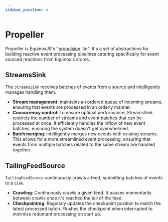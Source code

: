 ```yaml
---
sidebar_position: 4
---
```


# Propeller

Propeller is EquinoxJS's "[propulsion](https://github.com/jet/propulsion)
lite". It's a set of abstractions for building reactive event processing
pipelines catering specifically for event sourced reactions from Equinox's
stores.

## StreamsSink

The `StreamsSink` receives batches of events from a source and intelligently
manages handling them.

- **Stream management**: maintains an ordered queue of incoming streams, ensuring
  that events are processed in an orderly manner.
- **Concurrency control**: To ensure optimal performance, StreamsSink restricts the
  number of streams and event batches that can be processed at once. It
  efficiently handles the inflow of new event batches, ensuring the system
  doesn't get overwhelmed.
- **Batch merging**: intelligently merges new events with existing streams. This
  allows for a more streamlined event processing, ensuring that events from
  multiple batches related to the same stream are handled together.

## TailingFeedSource

`TailingFeedSource` continuously crawls a feed, submitting batches of events to
a `Sink`.

- **Crawling**: Continuously crawls a given feed. It pauses momentarily between crawls once
  it's reached the tail of the feed.
- **Checkpointing**: Regularly updates the checkpoint position to match the latest
  processed batch. Flushes the checkpoint when interrupted to minimise reduntant
  processing on start up.
